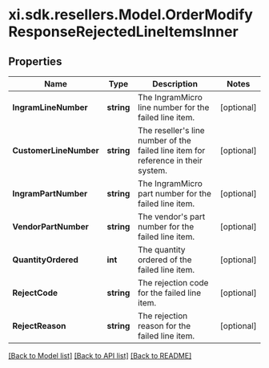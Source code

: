 # xi.sdk.resellers.Model.OrderModifyResponseRejectedLineItemsInner

## Properties

Name | Type | Description | Notes
------------ | ------------- | ------------- | -------------
**IngramLineNumber** | **string** | The IngramMicro line number for the failed line item. | [optional] 
**CustomerLineNumber** | **string** | The reseller&#39;s line number of the failed line item for reference in their system. | [optional] 
**IngramPartNumber** | **string** | The IngramMicro part number for the failed line item. | [optional] 
**VendorPartNumber** | **string** | The vendor&#39;s part number for the failed line item. | [optional] 
**QuantityOrdered** | **int** | The quantity ordered of the failed line item. | [optional] 
**RejectCode** | **string** | The rejection code for the failed line item. | [optional] 
**RejectReason** | **string** | The rejection reason for the failed line item. | [optional] 

[[Back to Model list]](../README.md#documentation-for-models) [[Back to API list]](../README.md#documentation-for-api-endpoints) [[Back to README]](../README.md)


